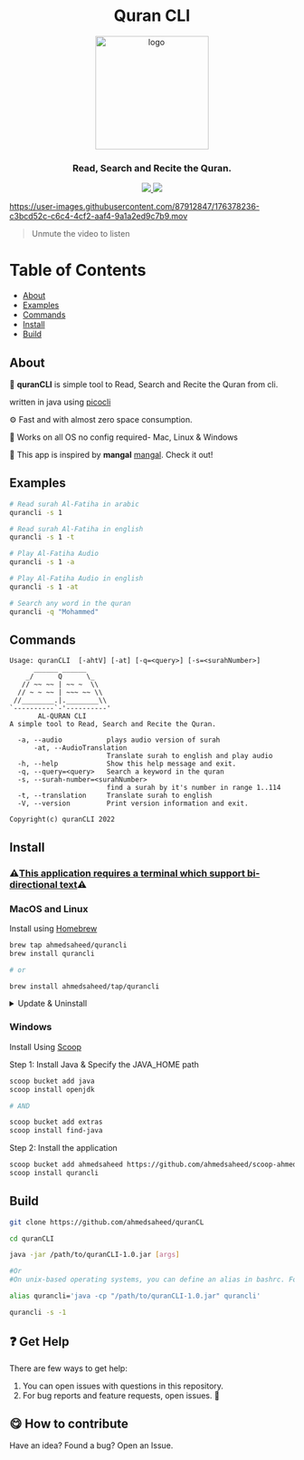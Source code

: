<h1 align="center">Quran CLI</h1>
<p align="center">
    <img width="200" src="https://user-images.githubusercontent.com/87912847/176374730-a7782c3b-2e3c-485f-baa8-a8f93887affb.png" alt="logo">
</p>
<h3 align="center">Read, Search and Recite the Quran.</h3>
<p align="center">
 <a  href="https://www.apache.org/licenses/LICENSE-2.0">
    <img src="https://img.shields.io/hexpm/l/apa">
  </a>
  
   <img src="https://img.shields.io/homebrew/v/quran">
  
  
  </p>



https://user-images.githubusercontent.com/87912847/176378236-c3bcd52c-c6c4-4cf2-aaf4-9a1a2ed9c7b9.mov

> Unmute the video to listen

# Table of Contents
- [About](#about)
- [Examples](#examples)
- [Commands](#commands)
- [Install](#install)
- [Build](#build)


## About

📖 __quranCLI__ is simple tool to Read, Search and Recite the Quran from cli.

written in java using [picocli](https://github.com/remkop/picocli)

⚙️ Fast and with almost zero space consumption.

🦎 Works on all OS no config required- Mac, Linux & Windows

🍿 This app is inspired by __mangal__ [mangal](https://github.com/metafates/mangal). Check it out!


## Examples
```bash
# Read surah Al-Fatiha in arabic
qurancli -s 1

# Read surah Al-Fatiha in english
qurancli -s 1 -t

# Play Al-Fatiha Audio
qurancli -s 1 -a

# Play Al-Fatiha Audio in english
qurancli -s 1 -at

# Search any word in the quran
qurancli -q "Mohammed"
```


## Commands

```
Usage: quranCLI  [-ahtV] [-at] [-q=<query>] [-s=<surahNumber>]
      ______ ______
    _/      Q      \_
   // ~~ ~~ | ~~ ~  \\
  // ~ ~ ~~ | ~~~ ~~ \\
 //________.|.________\\
`----------`-'----------'
       AL-QURAN CLI
A simple tool to Read, Search and Recite the Quran.

  -a, --audio           plays audio version of surah
      -at, --AudioTranslation
                        Translate surah to english and play audio
  -h, --help            Show this help message and exit.
  -q, --query=<query>   Search a keyword in the quran
  -s, --surah-number=<surahNumber>
                        find a surah by it's number in range 1..114
  -t, --translation     Translate surah to english
  -V, --version         Print version information and exit.

Copyright(c) quranCLI 2022

```
## Install

### ⚠️[This application requires a terminal which support bi-directional text](https://gist.github.com/XVilka/a0e49e1c65370ba11c17)⚠️


### MacOS and Linux

Install using [Homebrew](https://brew.sh/)

```bash
brew tap ahmedsaheed/qurancli
brew install qurancli

# or

brew install ahmedsaheed/tap/qurancli
```

<details>
<summary>Update & Uninstall</summary>

#### Update

```bash
brew upgrade qurancli
```

#### Uninstall

```bash
brew uninstall qurancli -f
```

</details>

### Windows 
Install Using [Scoop](https://scoop.sh/#/)

Step 1: Install Java & Specify the JAVA_HOME path

```bash
scoop bucket add java
scoop install openjdk

# AND

scoop bucket add extras
scoop install find-java

```
Step 2: Install the application

```bash
scoop bucket add ahmedsaheed https://github.com/ahmedsaheed/scoop-ahmedsaheed.git
scoop install qurancli
```

## Build
```bash
git clone https://github.com/ahmedsaheed/quranCL

cd quranCLI

java -jar /path/to/quranCLI-1.0.jar [args]

#Or
#On unix-based operating systems, you can define an alias in bashrc. For example:

alias qurancli='java -cp "/path/to/quranCLI-1.0.jar" qurancli'

qurancli -s -1

```

## :question: Get Help

There are few ways to get help:

 1. You can open issues with questions in this repository.
 2. For bug reports and feature requests, open issues. :bug:

## :yum: How to contribute
Have an idea? Found a bug? Open an Issue.
